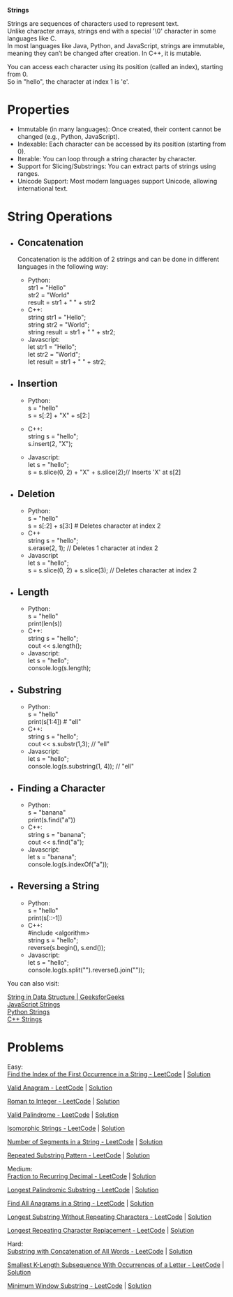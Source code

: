 **Strings** 

Strings are sequences of characters used to represent text.  
Unlike character arrays, strings end with a special '\\0' character in some languages like C.  
In most languages like Java, Python, and JavaScript, strings are immutable, meaning they can’t be changed after creation. In C++, it is mutable.

You can access each character using its position (called an index), starting from 0\.  
So in "hello", the character at index 1 is 'e'.

# **Properties**

* Immutable (in many languages): Once created, their content cannot be changed (e.g., Python, JavaScript).  
* Indexable: Each character can be accessed by its position (starting from 0).  
* Iterable: You can loop through a string character by character.  
* Support for Slicing/Substrings: You can extract parts of strings using ranges.  
* Unicode Support: Most modern languages support Unicode, allowing international text.

# **String Operations**

* ## **Concatenation** 

  Concatenation is the addition of 2 strings and can be done in different languages in the following way:  
  * Python:  
     str1 \= "Hello"  
     str2 \= "World"  
     result \= str1 \+ " " \+ str2  
  * C++:  
      string str1 \= "Hello";  
     string str2 \= "World";  
     string result \= str1 \+ " " \+ str2;  
  * Javascript:  
      let str1 \= "Hello";  
     let str2 \= "World";  
     let result \= str1 \+ " " \+ str2;

* ## **Insertion**

  * Python:  
     s \= "hello"  
     s \= s\[:2\] \+ "X" \+ s\[2:\]   
      
  * C++:  
     string s \= "hello";  
     s.insert(2, "X");   
  * Javascript:  
     let s \= "hello";  
     s \= s.slice(0, 2\) \+ "X" \+ s.slice(2);// Inserts 'X' at s\[2\]

* ## **Deletion**

  * Python:  
     s \= "hello"  
     s \= s\[:2\] \+ s\[3:\] \# Deletes character at index 2  
  * C++  
     string s \= "hello";  
     s.erase(2, 1);  // Deletes 1 character at index 2  
  * Javascript  
     let s \= "hello";  
     s \= s.slice(0, 2\) \+ s.slice(3);  // Deletes character at index 2

* ## **Length**

  * Python:  
     s \= "hello"  
     print(len(s))  
  * C++:  
      string s \= "hello";  
     cout \<\< s.length();  
  * Javascript:  
      let s \= "hello";  
     console.log(s.length);

* ## **Substring**

  * Python:  
     s \= "hello"  
     print(s\[1:4\])  \# "ell"  
  * C++:  
     string s \= "hello";  
     cout \<\< s.substr(1,3);  // "ell"  
  * Javascript:  
     let s \= "hello";  
     console.log(s.substring(1, 4));  // "ell"

* ## **Finding a Character**

  * Python:  
     s \= "banana"  
     print(s.find("a"))  
  * C++:  
      string s \= "banana";  
     cout \<\< s.find("a");  
  * Javascript:  
      let s \= "banana";  
     console.log(s.indexOf("a"));

* ## **Reversing a String**

  * Python:  
     s \= "hello"  
     print(s\[::-1\])  
  * C++:  
     \#include \<algorithm\>  
     string s \= "hello";  
     reverse(s.begin(), s.end());  
  * Javascript:  
      let s \= "hello";  
     console.log(s.split("").reverse().join(""));

You can also visit:

[String in Data Structure | GeeksforGeeks](https://www.geeksforgeeks.org/string-data-structure/)  
[JavaScript Strings](https://www.w3schools.am/js/js_strings.html#gsc.tab=0)  
[Python Strings](https://www.w3schools.in/python/strings/)  
[C++ Strings](https://www.w3schools.com/cpp/cpp_strings.asp)

# **Problems**

Easy:  
[Find the Index of the First Occurrence in a String \- LeetCode](https://leetcode.com/problems/find-the-index-of-the-first-occurrence-in-a-string/description/) | [Solution](https://algo.monster/liteproblems/28)

[Valid Anagram \- LeetCode](https://leetcode.com/problems/valid-anagram/description/) | [Solution](https://www.geeksforgeeks.org/check-whether-two-strings-are-anagram-of-each-other/)

[Roman to Integer \- LeetCode](https://leetcode.com/problems/roman-to-integer/description/?envType=problem-list-v2&envId=string) | [Solution](https://www.geeksforgeeks.org/roman-number-to-integer/)

[Valid Palindrome \- LeetCode](https://leetcode.com/problems/valid-palindrome/description/?envType=problem-list-v2&envId=string) | [Solution](https://www.geeksforgeeks.org/sentence-palindrome-palindrome-removing-spaces-dots-etc/)

[Isomorphic Strings \- LeetCode](https://leetcode.com/problems/isomorphic-strings/description/?envType=problem-list-v2&envId=string) | [Solution](https://www.geeksforgeeks.org/check-if-two-given-strings-are-isomorphic-to-each-other/)

[Number of Segments in a String \- LeetCode](https://leetcode.com/problems/number-of-segments-in-a-string/description/?envType=problem-list-v2&envId=string) | [Solution](https://algo.monster/liteproblems/434)

[Repeated Substring Pattern \- LeetCode](https://leetcode.com/problems/repeated-substring-pattern/description/?envType=problem-list-v2&envId=string) | [Solution](https://algo.monster/liteproblems/459)

Medium:  
[Fraction to Recurring Decimal \- LeetCode](https://leetcode.com/problems/fraction-to-recurring-decimal/description/?envType=problem-list-v2&envId=string) | [Solution](https://www.geeksforgeeks.org/represent-the-fraction-of-two-numbers-in-the-string-format/)

[Longest Palindromic Substring \- LeetCode](https://leetcode.com/problems/longest-palindromic-substring/description/) | [Solution](https://www.geeksforgeeks.org/longest-palindromic-substring/#using-expansion-from-center) 

[Find All Anagrams in a String \- LeetCode](https://leetcode.com/problems/find-all-anagrams-in-a-string/description/?envType=problem-list-v2&envId=string) | [Solution](https://algo.monster/liteproblems/438)

[Longest Substring Without Repeating Characters \- LeetCode](https://leetcode.com/problems/longest-substring-without-repeating-characters/description/) | [Solution](https://www.geeksforgeeks.org/length-of-the-longest-substring-without-repeating-characters/)

[Longest Repeating Character Replacement \- LeetCode](https://leetcode.com/problems/longest-repeating-character-replacement/description/?envType=problem-list-v2&envId=string) | [Solution](https://algo.monster/liteproblems/424)

Hard:  
[Substring with Concatenation of All Words \- LeetCode](https://leetcode.com/problems/substring-with-concatenation-of-all-words/description/?envType=problem-list-v2&envId=string) | [Solution](https://algo.monster/liteproblems/30)

[Smallest K-Length Subsequence With Occurrences of a Letter \- LeetCode](https://leetcode.com/problems/smallest-k-length-subsequence-with-occurrences-of-a-letter/description/) | [Solution](http://geeksforgeeks.org/lexicographically-smallest-k-length-subsequence-from-a-given-string/)

[Minimum Window Substring \- LeetCode](https://leetcode.com/problems/minimum-window-substring/description/?envType=problem-list-v2&envId=string) | [Solution](https://algo.monster/liteproblems/76)

